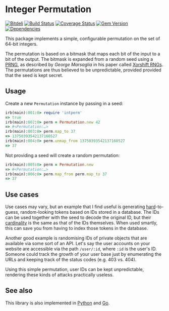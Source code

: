 # Integer Permutation

[![Bitdeli](https://d2weczhvl823v0.cloudfront.net/attilaolah/intperm.rb/trend.png)](https://bitdeli.com/free "Bitdeli Badge")
[![Build Status](https://travis-ci.org/attilaolah/intperm.rb.png?branch=master)](https://travis-ci.org/attilaolah/intperm.rb)
[![Coverage Status](https://coveralls.io/repos/attilaolah/intperm.rb/badge.png)](https://coveralls.io/r/attilaolah/intperm.rb)
[![Gem Version](https://badge.fury.io/rb/intperm.png)](http://badge.fury.io/rb/intperm)
[![Dependencies](https://gemnasium.com/attilaolah/intperm.rb.png)](https://gemnasium.com/attilaolah/intperm.rb)

This package implements a simple, configurable permutation on the set of 64-bit
integers.

The permutation is based on a bitmask that maps each bit of the input to a bit
of the output. The bitmask is expanded from a random seed using a [PRNG][1], as
described by *George Marsaglia* in his paper called [Xorshift RNGs][2]. The
permutations are thus believed to be unpredictable, provided provided that the
seed is kept secret.

[1]: //en.wikipedia.org/wiki/Pseudorandom_number_generator
[2]: http://www.jstatsoft.org/v08/i14/paper

## Usage

Create a new `Permutation` instance by passing in a seed:

```ruby
irb(main):001:0> require 'intperm'
=> true
irb(main):002:0> perm = Permutation.new 42
=> #<Permutation:…>
irb(main):003:0> perm.map_to 37
=> 13750393542137160527
irb(main):004:0> perm.unmap_from 13750393542137160527
=> 37
```

Not providing a seed will create a random permutation:

```ruby
irb(main):005:0> perm = Permutation.new
=> #<Permutation:…>
irb(main):006:0> perm.map_from perm.map_to 37
=> 37
```

## Use cases

Use cases may vary, but an example that I find useful is generating
[hard][4]-to-guess, random-looking tokens based on IDs stored in a database.
The IDs can be used together with the seed to decode the original ID, but their
[cardinality][5] is the same as that of the IDs themselves. When used smartly,
this can save you from having to index those tokens in the database.

Another good example is randomising IDs of private objects that are available
via some sort of an API. Let's say the user accounts on your website are
accessible via the path `/user/:id`, where `:id` is the user's ID. Someone
could track the growth of your user base just by enumerating the URLs and
keeping track of the status codes (e.g. 403 vs. 404).

Using this simple permutation, user IDs can be kept unpredictable, rendering
these kinds of attacks practically useless.

[4]: //en.wikipedia.org/wiki/NP-hard
[5]: //en.wikipedia.org/wiki/Cardinality

## See also

This library is also implemented in [Python][7] and [Go][6].

[6]: //github.com/attilaolah/intperm.go
[7]: //github.com/attilaolah/intperm.py
